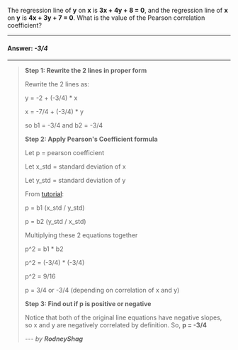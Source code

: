 The regression line of **y** on **x** is **3x + 4y + 8 = 0**, and the regression line of **x** on **y** is **4x + 3y + 7 = 0**. What is the value of the Pearson correlation coefficient?

___

#### Answer: _-3/4_

---

> **Step 1: Rewrite the 2 lines in proper form**
>
> Rewrite the 2 lines as:
>
> y = -2 + (-3/4) * x
>
> x = -7/4 + (-3/4) * y
>
> so b1 = -3/4 and b2 = -3/4
>
> **Step 2: Apply Pearson's Coefficient formula**
>
> Let p = pearson coefficient
>
> Let x_std = standard deviation of x
>
> Let y_std = standard deviation of y
>
> From [tutorial](https://www.hackerrank.com/challenges/s10-least-square-regression-line/tutorial):
>
> p = b1 (x_std / y_std)
>
> p = b2 (y_std / x_std)
>
> Multiplying these 2 equations together
>
> p^2 = b1 * b2
>
> p^2 = (-3/4) * (-3/4)
>
> p^2 = 9/16
>
> p = 3/4 or -3/4 (depending on correlation of x and y)
>
> **Step 3: Find out if p is positive or negative**
>
> Notice that both of the original line equations have negative slopes, so x and y are negatively correlated by definition. So, **p = -3/4**
>
> --- _by **RodneyShag**_
